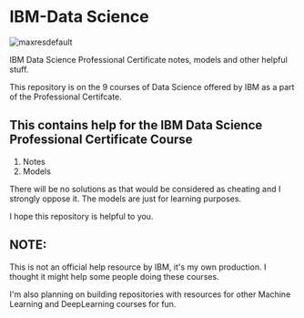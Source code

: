 # IBM-Data Science

![maxresdefault](https://user-images.githubusercontent.com/41021374/55594410-1bb60700-575d-11e9-86e8-1bb599391614.jpg)


IBM Data Science Professional Certificate notes, models and other helpful stuff.

This repository is on the 9 courses of Data Science offered by IBM as a part of the Professional Certifcate.

## This contains help for the IBM Data Science Professional Certificate Course

1. Notes
2. Models

There will be no solutions as that would be considered as cheating and I strongly oppose it. The models are just for learning purposes.

I hope this repository is helpful to you.

## NOTE: 
This is not an official help resource by IBM, it's my own production. I thought it might help some people doing these     courses.

I'm also planning on building repositories with resources for other Machine Learning and DeepLearning courses for fun.


